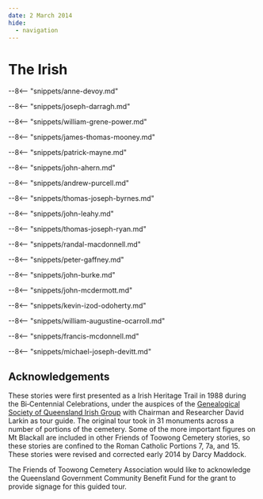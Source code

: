 ```yaml
---
date: 2 March 2014
hide:
  - navigation
---
```


# The Irish  

--8<-- "snippets/anne-devoy.md"

<!--
??? directions "Directions" 

    Return to the road proceeding about halfway up to Elizabeth Dale Walk (previously 12^th^ Avenue) to see on the left
--> 

--8<-- "snippets/joseph-darragh.md"

<!--
??? directions "Directions" 

    Just past the three Darragh graves in the row behind is…
-->

--8<-- "snippets/william-grene-power.md"


<!--
??? directions "Directions" 

    Next is the grave of the Mooney family…
-->

--8<-- "snippets/james-thomas-mooney.md"



--8<-- "snippets/patrick-mayne.md"


<!--
??? directions "Directions" 

    At the end of the Ave on the left is the grey celtic cross of…
-->

--8<-- "snippets/john-ahern.md"

<!--
??? directions "Directions" 

    Around the corner into O'Doherty Avenue (previously 11^th^ Avenue) we find on the left…
-->

--8<-- "snippets/andrew-purcell.md"

<!--
??? directions "Directions" 

    To the right of this monument
-->
  
--8<-- "snippets/thomas-joseph-byrnes.md"
  
<!--
??? directions "Directions" 

    Pause here for a moment and look across the road to the right to view…
-->

--8<-- "snippets/john-leahy.md"

--8<-- "snippets/thomas-joseph-ryan.md"

<!--
??? directions "Directions" 

    Continuing along the road on the left is a granite memorial topped with a cross…
-->

--8<-- "snippets/randal-macdonnell.md"

<!--
??? directions "Directions" 

    A little further on is a white monument, overshadowed by a tree on the left, to…
-->

--8<-- "snippets/peter-gaffney.md"

<!--
??? directions "Directions" 

    Take a detour off the road behind Gaffney’s grave to the left and go down the hill a third of the way to find the grave with an anchor…
-->

--8<-- "snippets/john-burke.md"

--8<-- "snippets/john-mcdermott.md"

<!--
??? directions "Directions" 

    Continue along the road to the next grey celtic cross of Ireland
-->

--8<-- "snippets/kevin-izod-odoherty.md"

<!--
??? directions "Directions" 

    Again detour down this row to the left passing, on the right, Maloney, McKay and Toomey to see on the left past a tree the remains of the grave of…
-->

--8<-- "snippets/william-augustine-ocarroll.md"


<!--
??? directions "Directions" 

    Return to the road at O’Doherty’s cross and turn back to the right along the road past the Gaffney and MacDonnell graves watching out on the left‑hand side for a white stone with a dove on top (Joseph Doran). 

    Turn left here off the road and go up the hill to the dark grey celtic cross of…
-->

--8<-- "snippets/francis-mcdonnell.md"

<!--
??? directions "Directions" 

    Return to the road and a few steps along is the grey celtic cross of…
-->

--8<-- "snippets/michael-joseph-devitt.md"


## Acknowledgements

These stories were first presented as a Irish Heritage Trail in 1988 during the Bi‑Centennial Celebrations, under the auspices of the [Genealogical Society of Queensland Irish Group](https://www.gsq.org.au/what-gsq-offers/interest-groups/#english) with Chairman and Researcher David Larkin as tour guide. The original tour took in 31 monuments across a number of portions of the cemetery. Some of the more important figures on Mt Blackall are included in other Friends of Toowong Cemetery stories, so these stories are confined to the Roman Catholic Portions 7, 7a, and 15. These stories were revised and corrected early 2014 by Darcy Maddock.

The Friends of Toowong Cemetery Association would like to acknowledge the Queensland Government Community Benefit Fund for the grant to provide signage for this guided tour.

<!--
<div class="noprint" markdown="1">
## Brochure

**[Download this walk](../assets/guides/irish-trail.pdf)** - designed to be printed and folded in half to make an A5 brochure.

</div>
-->
